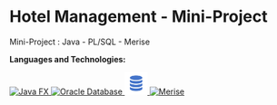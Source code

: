 # Hotel Management - Mini-Project
Mini-Project : Java - PL/SQL - Merise
<!-- Oracle DB, Software Desktop, Mobile -->


**Languages and Technologies:**
<br/>
<p float="left">




<a href="https://openjfx.io/">
  <img alt="Java FX" src="https://upload.wikimedia.org/wikipedia/en/c/cc/JavaFX_Logo.png" width="55"/>
</a>

<a href="https://www.oracle.com/database/">
  <img alt="Oracle Database" src="https://media.licdn.com/dms/image/D5612AQGTzGGnu886Vw/article-cover_image-shrink_720_1280/0/1680581578662?e=2147483647&v=beta&t=Jc3XYEXXsZNfua5Dy96AX17G59H2LrEj4mcGb6rWt60" width="40">
</a>
<a href="https://en.wikipedia.org/wiki/SQL">
  <img alt="SQL" src="https://raw.githubusercontent.com/github/explore/80688e429a7d4ef2fca1e82350fe8e3517d3494d/topics/sql/sql.png" width="40">
</a>
<a href="https://fr.wikipedia.org/wiki/Merise_(informatique)">
  <img alt="Merise" src="http://www.jfreesoft.com/JMerise/images/JMeriseLogoPetit.png" width="40">
</a>



<br />



<!--a href="https://nativescript.org/">
  <img alt="Native" src="https://raw.githubusercontent.com/github/explore/80688e429a7d4ef2fca1e82350fe8e3517d3494d/topics/nativescript/nativescript.png" width="40">
</a>
	ReactNative

<a href="https://dart.dev/">
  <img alt="Dart" src="https://raw.githubusercontent.com/github/explore/80688e429a7d4ef2fca1e82350fe8e3517d3494d/topics/dart/dart.png" width="40">
</a>
<a href="https://flutter.dev/">
  <img alt="Flutter" src="https://qtoof.academy/wp-content/uploads/2021/04/Google-flutter-logo-768x219.png" width="40">
</a-->
